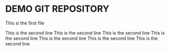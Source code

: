 # DEMO GIT REPOSITORY
This si the first file

This is the second line
This is the second line
This is the second line
This is the second line
This is the second line
This is the second line
This is the second line